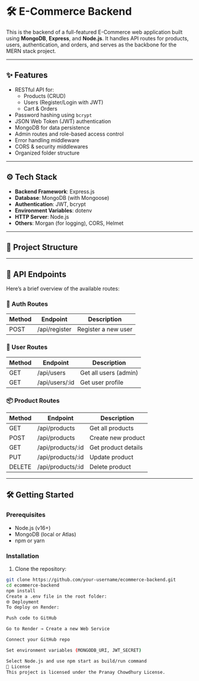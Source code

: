 # 🛠️ E-Commerce Backend

This is the backend of a full-featured E-Commerce web application built using **MongoDB**, **Express**, and **Node.js**. It handles API routes for products, users, authentication, and orders, and serves as the backbone for the MERN stack project.

---

## ✨ Features

- RESTful API for:
  - Products (CRUD)
  - Users (Register/Login with JWT)
  - Cart & Orders
- Password hashing using `bcrypt`
- JSON Web Token (JWT) authentication
- MongoDB for data persistence
- Admin routes and role-based access control
- Error handling middleware
- CORS & security middlewares
- Organized folder structure

---

## ⚙️ Tech Stack

- **Backend Framework**: Express.js
- **Database**: MongoDB (with Mongoose)
- **Authentication**: JWT, bcrypt
- **Environment Variables**: dotenv
- **HTTP Server**: Node.js
- **Others**: Morgan (for logging), CORS, Helmet

---

## 📁 Project Structure


---

## 🔐 API Endpoints

Here’s a brief overview of the available routes:

### 🔑 Auth Routes

| Method | Endpoint       | Description         |
|--------|----------------|---------------------|
| POST   | /api/register  | Register a new user |

### 👤 User Routes

| Method | Endpoint       | Description         |
|--------|----------------|---------------------|
| GET    | /api/users     | Get all users (admin) |
| GET    | /api/users/:id | Get user profile    |

### 📦 Product Routes

| Method | Endpoint       | Description            |
|--------|----------------|------------------------|
| GET    | /api/products  | Get all products       |
| POST   | /api/products  | Create new product     |
| GET    | /api/products/:id | Get product details |
| PUT    | /api/products/:id | Update product       |
| DELETE | /api/products/:id | Delete product       |


---

## 🛠️ Getting Started

### Prerequisites

- Node.js (v16+)
- MongoDB (local or Atlas)
- npm or yarn

### Installation

1. Clone the repository:

```bash
git clone https://github.com/your-username/ecommerce-backend.git
cd ecommerce-backend
npm install
Create a .env file in the root folder:
🌐 Deployment
To deploy on Render:

Push code to GitHub

Go to Render → Create a new Web Service

Connect your GitHub repo

Set environment variables (MONGODB_URI, JWT_SECRET)

Select Node.js and use npm start as build/run command
📄 License
This project is licensed under the Pranay Chowdhury License.
